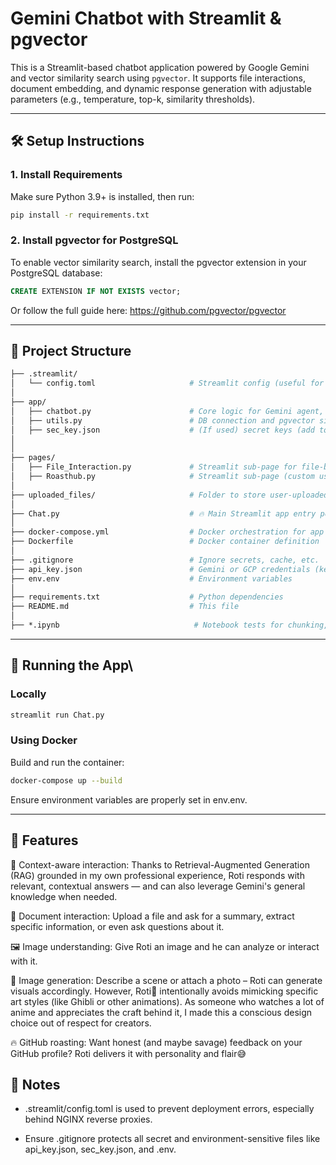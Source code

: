 # Gemini Chatbot with Streamlit & pgvector

This is a Streamlit-based chatbot application powered by Google Gemini and vector similarity search using `pgvector`. It supports file interactions, document embedding, and dynamic response generation with adjustable parameters (e.g., temperature, top-k, similarity thresholds).

---

## 🛠️ Setup Instructions

### 1. Install Requirements

Make sure Python 3.9+ is installed, then run:

```bash
pip install -r requirements.txt
```

### 2. Install pgvector for PostgreSQL
To enable vector similarity search, install the pgvector extension in your PostgreSQL database:
```sql
CREATE EXTENSION IF NOT EXISTS vector;
```
Or follow the full guide here: https://github.com/pgvector/pgvector

---

## 📁 Project Structure
```graphql
├── .streamlit/
│   └── config.toml                     # Streamlit config (useful for NGINX deployment)
│
├── app/
│   ├── chatbot.py                      # Core logic for Gemini agent, prompt setup, features
│   ├── utils.py                        # DB connection and pgvector similarity search
│   ├── sec_key.json                    # (If used) secret keys (add to .gitignore)
│
│
├── pages/
│   ├── File_Interaction.py             # Streamlit sub-page for file-based interaction
│   ├── Roasthub.py                     # Streamlit sub-page (custom use-case)
│
├── uploaded_files/                     # Folder to store user-uploaded files
│
├── Chat.py                             # 🔥 Main Streamlit app entry point
│
├── docker-compose.yml                  # Docker orchestration for app + db (if any)
├── Dockerfile                          # Docker container definition
│
├── .gitignore                          # Ignore secrets, cache, etc.
├── api_key.json                        # Gemini or GCP credentials (keep secure)
├── env.env                             # Environment variables
│
├── requirements.txt                    # Python dependencies
├── README.md                           # This file
│
├── *.ipynb                              # Notebook tests for chunking, image generation, hit, repo, etc.
```

---

## 🚀 Running the App\
### Locally
```bash
streamlit run Chat.py
```
### Using Docker
Build and run the container:
```bash
docker-compose up --build
```
Ensure environment variables are properly set in env.env.

---

## 🧠 Features
🔎 Context-aware interaction: Thanks to Retrieval-Augmented Generation (RAG) grounded in my own professional experience, Roti responds with relevant, contextual answers — and can also leverage Gemini's general knowledge when needed.

📄 Document interaction: Upload a file and ask for a summary, extract specific information, or even ask questions about it.

🖼️ Image understanding: Give Roti an image and he can analyze or interact with it.

🎨 Image generation: Describe a scene or attach a photo – Roti can generate visuals accordingly. However, Roti🍞 intentionally avoids mimicking specific art styles (like Ghibli or other animations). As someone who watches a lot of anime and appreciates the craft behind it, I made this a conscious design choice out of respect for creators.

🔥 GitHub roasting: Want honest (and maybe savage) feedback on your GitHub profile? Roti delivers it with personality and flair😅

## 📌 Notes
- .streamlit/config.toml is used to prevent deployment errors, especially behind NGINX reverse proxies.

- Ensure .gitignore protects all secret and environment-sensitive files like api_key.json, sec_key.json, and .env.
